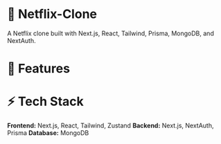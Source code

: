 # 🍿 Netflix-Clone
A Netflix clone built with Next.js, React, Tailwind, Prisma, MongoDB, and NextAuth. 

# 🚀 Features


# ⚡️ Tech Stack
**Frontend:** Next.js, React, Tailwind, Zustand
**Backend:** Next.js, NextAuth, Prisma
**Database:** MongoDB
